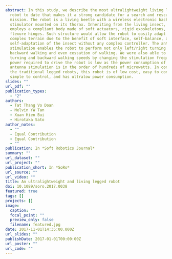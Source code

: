 ```yaml
---
abstract: In this study, we describe the most ultralightweight living legged
  robot to date that makes it a strong candidate for a search and rescue
  mission. The robot is a living beetle with a wireless electronic backpack
  stimulator mounted on its thorax. Inheriting from the living insect, the robot
  employs a compliant body made of soft actuators, rigid exoskeletons, and
  flexure hinges. Such structure would allow the robot to easily adapt to any
  complex terrain due to the benefit of soft interface, self-balance, and
  self-adaptation of the insect without any complex controller. The antenna
  stimulation enables the robot to perform not only left/right turning but also
  backward walking and even cessation of walking. We were also able to grade the
  turning and backward walking speeds by changing the stimulation frequency. The
  power required to drive the robot is low as the power consumption of the
  antenna stimulation is in the order of hundreds of microwatts. In contrast to
  the traditional legged robots, this robot is of low cost, easy to construct,
  simple to control, and has ultralow power consumption.
slides: ""
url_pdf: ""
publication_types:
  - "2"
authors:
  - Tat Thang Vo Doan
  - Melvin YW Tan
  - Xuan Hien Bui
  - Hirotaka Sato
author_notes:
  - ""
  - Equal Contribution
  - Equal Contribution
  - ""
publication: In *Soft Robotics Journal*
summary: ""
url_dataset: ""
url_project: ""
publication_short: In *SoRo*
url_source: ""
url_video: ""
title: An ultralightweight and living legged robot
doi: 10.1089/soro.2017.0038
featured: true
tags: []
projects: []
image:
  caption: ""
  focal_point: ""
  preview_only: false
  filename: featured.jpg
date: 2017-11-01T14:35:00.000Z
url_slides: ""
publishDate: 2017-01-01T00:00:00Z
url_poster: ""
url_code: ""
---
```


